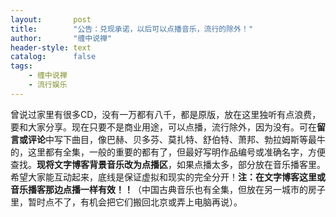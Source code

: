 ```yaml
---
layout:       post
title:        "公告：兑现承诺，以后可以点播音乐，流行的除外！"
author:       "缠中说禅"
header-style: text
catalog:      false
tags:
    - 缠中说禅
    - 流行娱乐
---
```


曾说过家里有很多CD，没有一万都有八千，都是原版，放在这里独听有点浪费，要和大家分享。现在只要不是商业用途，可以点播，流行除外，因为没有。可在**留言或评论**中写下曲目，像巴赫、贝多芬、莫扎特、舒伯特、萧邦、勃拉姆斯等最牛的，这里都有全集，一般的重要的都有了，但最好写明作品编号或准确名字，方便查找。**现将文字博客背景音乐改为点播区**，如果点播太多，部分放在音乐播客里。希望大家能互动起来，底线是保证虚拟和现实的完全分开！**注：在文字博客这里或音乐播客那边点播一样有效！！**（中国古典音乐也有全集，但放在另一城市的房子里，暂时点不了，有机会把它们搬回北京或弄上电脑再说）。
